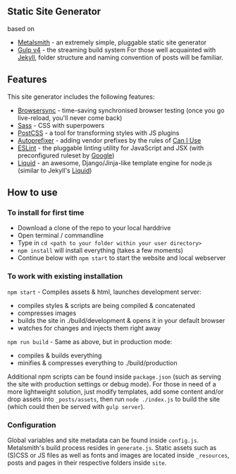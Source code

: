 
## Static Site Generator 
based on
- [Metalsmith](http://www.metalsmith.io/) - an extremely simple, pluggable static site generator
- [Gulp v4](http://gulpjs.com/) - the streaming build system
For those well acquainted with [Jekyll](http://jekyllrb.com/), folder structure and naming convention of posts will be familiar. 

## Features
This site generator includes the following features:
- [Browsersync](https://www.browsersync.io/) - time-saving synchronised browser testing (once you go live-reload, you'll never come back)
- [Sass](http://sass-lang.com/) - CSS with superpowers
- [PostCSS](https://github.com/postcss/postcss) - a tool for transforming styles with JS plugins
- [Autoprefixer](https://github.com/postcss/autoprefixer) - adding vendor prefixes by the rules of [Can I Use](http://caniuse.com/)
- [ESLint](http://eslint.org/) - the pluggable linting utility for JavaScript and JSX (with preconfigured ruleset by [Google](https://github.com/google/eslint-config-google))
- [Liquid](https://github.com/leizongmin/tinyliquid) - an awesome, Django/Jinja-like template engine for node.js (similar to Jekyll's [Liquid](http://shopify.github.io/liquid/))


## How to use

### To install for first time

- Download a clone of the repo to your local harddrive
- Open terminal / commandline
- Type in `cd <path to your folder within your user directory>`
- `npm install` will install everything (takes a few moments)
- Continue below with `npm start` to start the website and local webserver

### To work with existing installation

`npm start` - Compiles assets & html, launches development server:
- compiles styles & scripts are being compiled & concatenated
- compresses images
- builds the site in ./build/development & opens it in your default browser
- watches for changes and injects them right away

`npm run build` - Same as above, but in production mode:
- compiles & builds everything
- minifies & compresses everything to ./build/production


Additional npm scripts can be found inside `package.json` (such as serving the site with production settings or debug mode). For those in need of a more lightweight solution, just modify templates, add some content and/or drop assets into `_posts/assets`, then run `node ./index.js` to build the site (which could then be served with `gulp server`).

### Configuration
Global variables and site metadata can be found inside `config.js`. Metalsmith's build process resides in `generate.js`. Static assets such as (S)CSS or JS files as well as fonts and images are located inside `_resources`, posts and pages in their respective folders inside `site`. 

